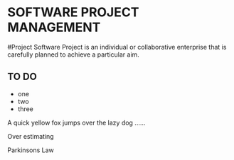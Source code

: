 # SOFTWARE PROJECT MANAGEMENT

#Project
 Software Project is an individual or collaborative enterprise that is carefully planned to achieve a particular aim.

## TO DO 

- one
- two
- three

A quick yellow fox jumps over the lazy dog ......

Over estimating

Parkinsons Law
